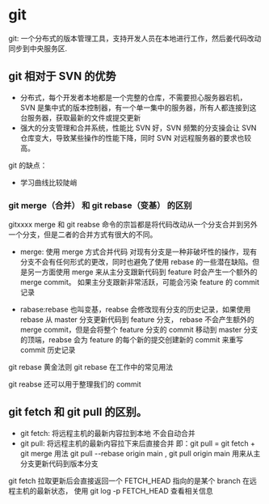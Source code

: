 # git

git: 一个分布式的版本管理工具，支持开发人员在本地进行工作，然后姜代码改动同步到中央服务区.

## git 相对于 SVN 的优势

- 分布式，每个开发者本地都是一个完整的仓库，不需要担心服务器宕机， SVN 是集中式的版本控制器，有一个单一集中的服务器，所有人都连接到这台服务器，获取最新的文件或提交更新
- 强大的分支管理和合并系统，性能比 SVN 好，SVN 频繁的分支操会让 SVN 仓库变大，导致某些操作的性能下降，同时 SVN 对远程服务器的要求也较高。

git 的缺点：

- 学习曲线比较陡峭

### git merge（合并） 和 git rebase（变基） 的区别

gitxxxx merge 和 git reabse 命令的宗旨都是将代码改动从一个分支合并到另外一个分支，但是二者的合并方式有很大的不同。

- merge: 使用 merge 方式合并代码 对现有分支是一种非破坏性的操作，现有分支不会有任何形式的更改，同时也避免了使用 rebase 的一些潜在缺陷。但是另一方面使用 merge 来从主分支跟新代码到 feature 时会产生一个额外的 merge commit。 如果主分支跟新非常活跃，可能会污染 feature 的 commit 记录

- rabase:rebase 也叫变基，reabse 会修改现有分支的历史记录，如果使用 rebase 从 master 分支更新代码到 feature 分支， rebase 不会产生额外的 merge commit，但是会将整个 feature 分支的 commit 移动到 master 分支的顶端，reabse 会为 feature 的每个新的提交创建新的 commit 来重写 commit 历史记录

git rebase 黄金法则
git rebase 在工作中的常见用法

git reabse 还可以用于整理我们的 commit

## git fetch 和 git pull 的区别。

- git fetch: 将远程主机的最新内容拉到本地 不会自动合并
- git pull: 将远程主机的最新内容拉下来后直接合并 即：git pull = git fetch + git merge
  用法 git pull --rebase origin main , git pull origin main 用来从主分支更新代码到版本分支

git fetch 拉取更新后会直接返回一个 FETCH_HEAD 指向的是某个 branch 在远程主机的最新状态，
使用 git log -p FETCH_HEAD 查看相关信息
